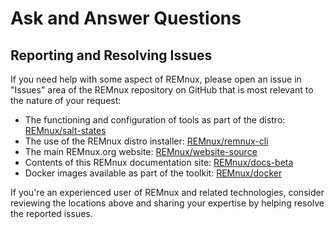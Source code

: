 # Ask and Answer Questions

## Reporting and Resolving Issues <a id="reporting-resolving-issues"></a>

If you need help with some aspect of REMnux, please open an issue in "Issues" area of the REMnux repository on GitHub that is most relevant to the nature of your request:

* The functioning and configuration of tools as part of the distro: [REMnux/salt-states](https://github.com/REMnux/salt-states/issues)
* The use of the REMnux distro installer: [REMnux/remnux-cli](https://github.com/REMnux/remnux-cli/issues)
* The main REMnux.org website: [REMnux/website-source](https://github.com/REMnux/website-source/issues)
* Contents of this REMnux documentation site: [REMnux/docs-beta](https://github.com/REMnux/docs-beta)
* Docker images available as part of the toolkit: [REMnux/docker](https://github.com/REMnux/docker/issues)

If you're an experienced user of REMnux and related technologies, consider reviewing the locations above and sharing your expertise by helping resolve the reported issues.

